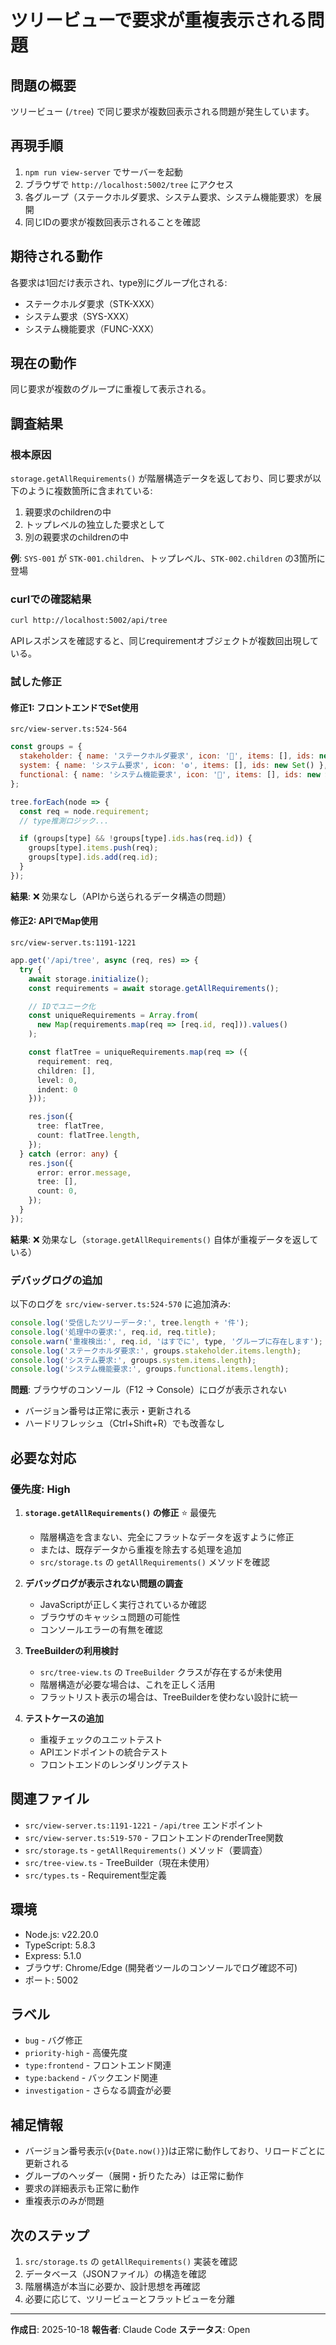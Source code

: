 # ツリービューで要求が重複表示される問題

## 問題の概要

ツリービュー (`/tree`) で同じ要求が複数回表示される問題が発生しています。

## 再現手順

1. `npm run view-server` でサーバーを起動
2. ブラウザで `http://localhost:5002/tree` にアクセス
3. 各グループ（ステークホルダ要求、システム要求、システム機能要求）を展開
4. 同じIDの要求が複数回表示されることを確認

## 期待される動作

各要求は1回だけ表示され、type別にグループ化される:
- ステークホルダ要求（STK-XXX）
- システム要求（SYS-XXX）
- システム機能要求（FUNC-XXX）

## 現在の動作

同じ要求が複数のグループに重複して表示される。

## 調査結果

### 根本原因

`storage.getAllRequirements()` が階層構造データを返しており、同じ要求が以下のように複数箇所に含まれている:
1. 親要求のchildrenの中
2. トップレベルの独立した要求として
3. 別の親要求のchildrenの中

**例**: `SYS-001` が `STK-001.children`、トップレベル、`STK-002.children` の3箇所に登場

### curlでの確認結果

```bash
curl http://localhost:5002/api/tree
```

APIレスポンスを確認すると、同じrequirementオブジェクトが複数回出現している。

### 試した修正

#### 修正1: フロントエンドでSet使用

`src/view-server.ts:524-564`

```javascript
const groups = {
  stakeholder: { name: 'ステークホルダ要求', icon: '👥', items: [], ids: new Set() },
  system: { name: 'システム要求', icon: '⚙️', items: [], ids: new Set() },
  functional: { name: 'システム機能要求', icon: '🔧', items: [], ids: new Set() }
};

tree.forEach(node => {
  const req = node.requirement;
  // type推測ロジック...

  if (groups[type] && !groups[type].ids.has(req.id)) {
    groups[type].items.push(req);
    groups[type].ids.add(req.id);
  }
});
```

**結果**: ❌ 効果なし（APIから送られるデータ構造の問題）

#### 修正2: APIでMap使用

`src/view-server.ts:1191-1221`

```typescript
app.get('/api/tree', async (req, res) => {
  try {
    await storage.initialize();
    const requirements = await storage.getAllRequirements();

    // IDでユニーク化
    const uniqueRequirements = Array.from(
      new Map(requirements.map(req => [req.id, req])).values()
    );

    const flatTree = uniqueRequirements.map(req => ({
      requirement: req,
      children: [],
      level: 0,
      indent: 0
    }));

    res.json({
      tree: flatTree,
      count: flatTree.length,
    });
  } catch (error: any) {
    res.json({
      error: error.message,
      tree: [],
      count: 0,
    });
  }
});
```

**結果**: ❌ 効果なし（`storage.getAllRequirements()` 自体が重複データを返している）

### デバッグログの追加

以下のログを `src/view-server.ts:524-570` に追加済み:

```javascript
console.log('受信したツリーデータ:', tree.length + '件');
console.log('処理中の要求:', req.id, req.title);
console.warn('重複検出:', req.id, 'はすでに', type, 'グループに存在します');
console.log('ステークホルダ要求:', groups.stakeholder.items.length);
console.log('システム要求:', groups.system.items.length);
console.log('システム機能要求:', groups.functional.items.length);
```

**問題**: ブラウザのコンソール（F12 → Console）にログが表示されない
- バージョン番号は正常に表示・更新される
- ハードリフレッシュ（Ctrl+Shift+R）でも改善なし

## 必要な対応

### 優先度: High

1. **`storage.getAllRequirements()` の修正** ⭐ 最優先
   - 階層構造を含まない、完全にフラットなデータを返すように修正
   - または、既存データから重複を除去する処理を追加
   - `src/storage.ts` の `getAllRequirements()` メソッドを確認

2. **デバッグログが表示されない問題の調査**
   - JavaScriptが正しく実行されているか確認
   - ブラウザのキャッシュ問題の可能性
   - コンソールエラーの有無を確認

3. **TreeBuilderの利用検討**
   - `src/tree-view.ts` の `TreeBuilder` クラスが存在するが未使用
   - 階層構造が必要な場合は、これを正しく活用
   - フラットリスト表示の場合は、TreeBuilderを使わない設計に統一

4. **テストケースの追加**
   - 重複チェックのユニットテスト
   - APIエンドポイントの統合テスト
   - フロントエンドのレンダリングテスト

## 関連ファイル

- `src/view-server.ts:1191-1221` - `/api/tree` エンドポイント
- `src/view-server.ts:519-570` - フロントエンドのrenderTree関数
- `src/storage.ts` - `getAllRequirements()` メソッド（要調査）
- `src/tree-view.ts` - TreeBuilder（現在未使用）
- `src/types.ts` - Requirement型定義

## 環境

- Node.js: v22.20.0
- TypeScript: 5.8.3
- Express: 5.1.0
- ブラウザ: Chrome/Edge (開発者ツールのコンソールでログ確認不可)
- ポート: 5002

## ラベル

- `bug` - バグ修正
- `priority-high` - 高優先度
- `type:frontend` - フロントエンド関連
- `type:backend` - バックエンド関連
- `investigation` - さらなる調査が必要

## 補足情報

- バージョン番号表示(`v{Date.now()}`)は正常に動作しており、リロードごとに更新される
- グループのヘッダー（展開・折りたたみ）は正常に動作
- 要求の詳細表示も正常に動作
- 重複表示のみが問題

## 次のステップ

1. `src/storage.ts` の `getAllRequirements()` 実装を確認
2. データベース（JSONファイル）の構造を確認
3. 階層構造が本当に必要か、設計思想を再確認
4. 必要に応じて、ツリービューとフラットビューを分離

---

**作成日**: 2025-10-18
**報告者**: Claude Code
**ステータス**: Open
